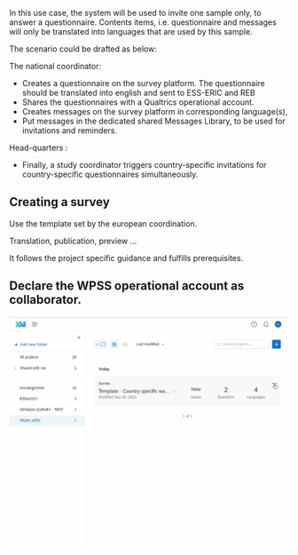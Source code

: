 In this use case, the system will be used to invite one sample only, to answer a questionnaire. Contents items, i.e. questionnaire and messages will only be translated into languages that are used by this sample.

The scenario could be drafted as below:

The national coordinator:

- Creates a questionnaire on the survey platform. The questionnaire should be translated into english and sent to ESS-ERIC and REB 
- Shares the questionnaires with a Qualtrics operational account.
- Creates messages on the survey platform in corresponding language(s),
- Put messages in the dedicated shared Messages Library, to be used for invitations and reminders.

Head-quarters :

- Finally, a study coordinator triggers country-specific invitations for country-specific questionnaires simultaneously.

## Creating a survey

Use the template set by the european coordination.

Translation, publication, preview ...

It follows the project specific guidance and fulfills prerequisites.

## Declare the WPSS operational account as collaborator.

![country specific wave sharing survey with WPSS](../img/use/sharing-survey-with-wpss.gif)

<!--## Creating messages

Use a meaningfull prefix to your messages, to avoid errors when sending emails from WPSS.

FR-w3-invite-email

F3-w3-invite-subject

F3-w3-invite-sms

FI-w3-1streminder-SMS

 ![country specific wave editing messages](../img/use/email-country-specific-wave.gif) -->

